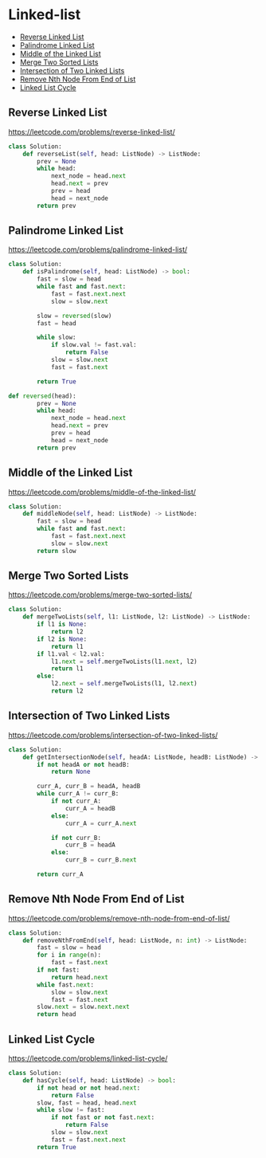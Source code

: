 # Linked-list 

+ [Reverse Linked List](#reverse-linked-list)
+ [Palindrome Linked List](#palindrome-linked-list)
+ [Middle of the Linked List](#middle-of-the-linked-list)
+ [Merge Two Sorted Lists](#merge-two-sorted-lists)
+ [Intersection of Two Linked Lists](#intersection-of-two-linked-lists)
+ [Remove Nth Node From End of List](#remove-nth-node-from-end-of-list)
+ [Linked List Cycle](#linked-list-cycle)

## Reverse Linked List

https://leetcode.com/problems/reverse-linked-list/

```python
class Solution:
    def reverseList(self, head: ListNode) -> ListNode:
        prev = None
        while head:
            next_node = head.next
            head.next = prev
            prev = head
            head = next_node
        return prev
```

## Palindrome Linked List

https://leetcode.com/problems/palindrome-linked-list/

```python
class Solution:
    def isPalindrome(self, head: ListNode) -> bool:
        fast = slow = head
        while fast and fast.next:
            fast = fast.next.next
            slow = slow.next

        slow = reversed(slow)
        fast = head

        while slow:
            if slow.val != fast.val:
                return False
            slow = slow.next
            fast = fast.next

        return True

def reversed(head):
        prev = None
        while head:
            next_node = head.next
            head.next = prev
            prev = head
            head = next_node
        return prev
```

## Middle of the Linked List

https://leetcode.com/problems/middle-of-the-linked-list/

```python
class Solution:
    def middleNode(self, head: ListNode) -> ListNode:
        fast = slow = head
        while fast and fast.next:
            fast = fast.next.next
            slow = slow.next
        return slow
```

## Merge Two Sorted Lists

https://leetcode.com/problems/merge-two-sorted-lists/

```python
class Solution:
    def mergeTwoLists(self, l1: ListNode, l2: ListNode) -> ListNode:
        if l1 is None:
            return l2
        if l2 is None:
            return l1
        if l1.val < l2.val:
            l1.next = self.mergeTwoLists(l1.next, l2)
            return l1
        else:
            l2.next = self.mergeTwoLists(l1, l2.next)
            return l2
```

## Intersection of Two Linked Lists

https://leetcode.com/problems/intersection-of-two-linked-lists/

```python
class Solution:
    def getIntersectionNode(self, headA: ListNode, headB: ListNode) -> ListNode:
        if not headA or not headB:
            return None

        curr_A, curr_B = headA, headB
        while curr_A != curr_B:
            if not curr_A:
                curr_A = headB
            else:
                curr_A = curr_A.next

            if not curr_B:
                curr_B = headA
            else:
                curr_B = curr_B.next

        return curr_A

```

## Remove Nth Node From End of List

https://leetcode.com/problems/remove-nth-node-from-end-of-list/

```python
class Solution:
    def removeNthFromEnd(self, head: ListNode, n: int) -> ListNode:
        fast = slow = head
        for i in range(n):
            fast = fast.next
        if not fast:
            return head.next
        while fast.next:
            slow = slow.next
            fast = fast.next
        slow.next = slow.next.next
        return head

```

## Linked List Cycle

https://leetcode.com/problems/linked-list-cycle/

```python
class Solution:
    def hasCycle(self, head: ListNode) -> bool:
        if not head or not head.next:
            return False
        slow, fast = head, head.next
        while slow != fast:
            if not fast or not fast.next:
                return False
            slow = slow.next
            fast = fast.next.next
        return True
```

